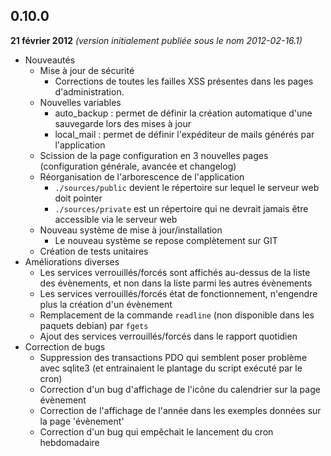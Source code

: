 ## 0.10.0
**21 février 2012** *(version initialement publiée sous le nom 2012-02-16.1)*

- Nouveautés
    - Mise à jour de sécurité
	    - Corrections de toutes les failles XSS présentes dans les pages d'administration.
	- Nouvelles variables
		- auto_backup : permet de définir la création automatique d'une sauvegarde lors des mises à jour
		- local_mail : permet de définir l'expéditeur de mails générés par l'application
	- Scission de la page configuration en 3 nouvelles pages (configuration générale, avancée et changelog)
	- Réorganisation de l'arborescence de l'application
	    - `./sources/public` devient le répertoire sur lequel le serveur web doit pointer
		- `./sources/private` est un répertoire qui ne devrait jamais être accessible via le serveur web
	- Nouveau système de mise à jour/installation
	    - Le nouveau système se repose complètement sur GIT
	- Création de tests unitaires
- Améliorations diverses
    - Les services verrouillés/forcés sont affichés au-dessus de la liste des évènements, et non dans la liste parmi les autres évènements
    - Les services verrouillés/forcés état de fonctionnement, n'engendre plus la création d'un évènement
    - Remplacement de la commande `readline` (non disponible dans les paquets debian) par `fgets`
    - Ajout des services verrouillés/forcés dans le rapport quotidien
- Correction de bugs
    - Suppression des transactions PDO qui semblent poser problème avec sqlite3 (et entrainaient le plantage du script exécuté par le cron)
    - Correction d'un bug d'affichage de l'icône du calendrier sur la page évènement
    - Correction de l'affichage de l'année dans les exemples données sur la page 'évènement'
    - Correction d'un bug qui empêchait le lancement du cron hebdomadaire
